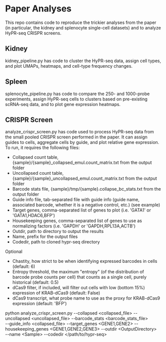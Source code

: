 # Paper Analyses

This repo contains code to reproduce the trickier analyses from the paper (in particular, the kidney and splenocyte single-cell datasets) and to analyze HyPR-seq CRISPR screens.

## Kidney
kidney_pipeline.py has code to cluster the HyPR-seq data, assign cell types, and plot UMAPs, heatmaps, and cell-type frequency changes.

## Spleen
splenocyte_pipeline.py has code to compare the 250- and 1000-probe experiments, assign HyPR-seq cells to clusters based on pre-existing scRNA-seq data, and to plot gene expression heatmaps.

## CRISPR Screen
analyze_crispr_screen.py has code used to process HyPR-seq data from the small pooled CRISPR screen performed in the paper. It can assign guides to cells, aggregate cells by guide, and plot relative gene expression. To run, it requires the following files:
- Collapsed count table, {sample}/{sample}\_collapsed\_emul.count\_matrix.txt from the output folder
- Uncollapsed count table, {sample}/{sample}\_uncollapsed\_emul.count\_matrix.txt from the output folder
- Barcode stats file, {sample}/tmp/{sample}.collapse\_bc\_stats.txt from the output folder
- Guide info file, tab-separated file with guide info (guide name, associated barcode, whether it is a negative control, etc.) (see example)
- Target genes, comma-separated list of genes to plot (i.e. 'GATA1' or 'GATA1,HDAC6,BFP')
- Housekeeping genes, comma-separated list of genes to use as normalizing factors (i.e. 'GAPDH' or 'GAPDH,RPL13A,ACTB')
- Outdir, path to directory to output the results
- Name, prefix for the output files
- Codedir, path to cloned hypr-seq directory

Optional
- Chastity, how strict to be when identifying expressed barcodes in cells (default: 6)
- Entropy threshold, the maximum "entropy" (of the distribution of barcode probe counts per cell) that counts as a single cell, purely historical (default: 0.5)
- dCas9 filter, if included, will filter out cells with low (bottom 15%) expression of KRAB-dCas9 (default: False)
- dCas9 transcript, what probe name to use as the proxy for KRAB-dCas9 expression (default: 'BFP')


python analyze_crispr_screen.py --collapsed \<collapsed_file\> --uncollapsed \<uncollapsed_file\> --barcode_stats \<barcode_stats_file\> \
	--guide_info \<collapsed_file\> --target_genes \<GENE1,GENE2\> --housekeeping_genes \<GENE1,GENE2,GENE3\> --outdir \<OutputDirectory\> \
	--name \<Sample\> --codedir \</path/to/hypr-seq\>
